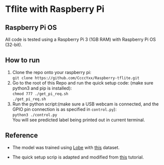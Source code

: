 # Tflite with Raspberry Pi

## Raspberry Pi OS
All code is tested using a Raspberry Pi 3 (1GB RAM) with Raspberry Pi OS (32-bit). 

## How to run 
1. Clone the repo onto your raspberry pi:\
`git clone https://github.com/CcccYxx/Raspberry-tflite.git` 
2. Go to the root of this Repo and run the quick setup code: (make sure python3 and pip is installed):\
`chmod 777 ./get_pi_req.sh`\
`./get_pi_req.sh`
3. Run the python script:(make sure a USB webcam is connected, and the GPIO pin connection is as specified in `control.py`):\
`python3 ./control.py`\
You will see predicted label being printed out in current terminal.


## Reference

- The model was trained using [Lobe](https://www.lobe.ai/) with [this](https://www.kaggle.com/datasets/sapal6/waste-classification-data-v2) dataset.

- The quick setup scrip is adapted and modified from [this](https://github.com/EdjeElectronics/TensorFlow-Lite-Object-Detection-on-Android-and-Raspberry-Pi/blob/master/get_pi_requirements.sh) tutorial.
